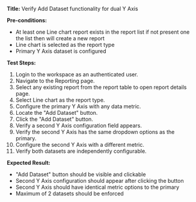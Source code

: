 **Title:** Verify Add Dataset functionality for dual Y Axis

**Pre-conditions:**
* At least one Line chart report exists in the report list if not present one the list then will create a new report
* Line chart is selected as the report type
* Primary Y Axis dataset is configured

**Test Steps:**
1. Login to the workspace as an authenticated user.
2. Navigate to the Reporting page.
3. Select any existing report from the report table to open report details page.
4. Select Line chart as the report type.
5. Configure the primary Y Axis with any data metric.
6. Locate the "Add Dataset" button.
7. Click the "Add Dataset" button.
8. Verify a second Y Axis configuration field appears.
9. Verify the second Y Axis has the same dropdown options as the primary.
10. Configure the second Y Axis with a different metric.
11. Verify both datasets are independently configurable.

**Expected Result:**
* "Add Dataset" button should be visible and clickable
* Second Y Axis configuration should appear after clicking the button
* Second Y Axis should have identical metric options to the primary
* Maximum of 2 datasets should be enforced